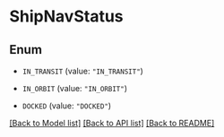 # ShipNavStatus

## Enum


* `IN_TRANSIT` (value: `"IN_TRANSIT"`)

* `IN_ORBIT` (value: `"IN_ORBIT"`)

* `DOCKED` (value: `"DOCKED"`)


[[Back to Model list]](../README.md#documentation-for-models) [[Back to API list]](../README.md#documentation-for-api-endpoints) [[Back to README]](../README.md)



